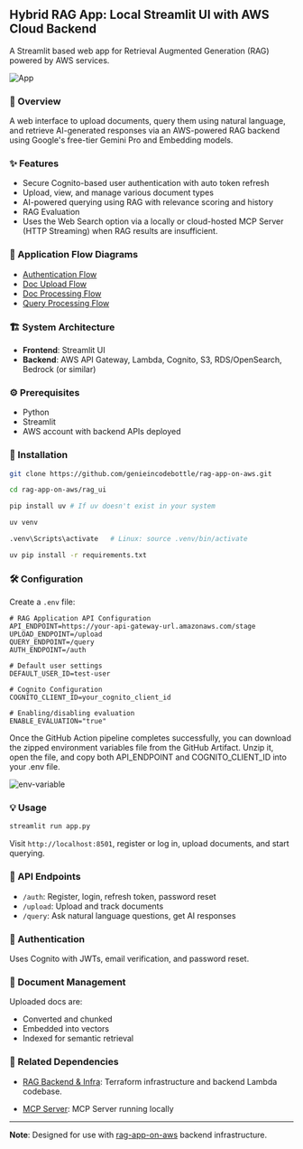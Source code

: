 ## Hybrid RAG App: Local Streamlit UI with AWS Cloud Backend 

A Streamlit based web app for Retrieval Augmented Generation (RAG) powered by AWS services.

![App](./images/ui.png)


### 🧩 Overview

A web interface to upload documents, query them using natural language, and retrieve AI-generated responses via an AWS-powered RAG backend using Google's free-tier Gemini Pro and Embedding models.

### ✨ Features

- Secure Cognito-based user authentication with auto token refresh
- Upload, view, and manage various document types
- AI-powered querying using RAG with relevance scoring and history
- RAG Evaluation
- Uses the Web Search option via a locally or cloud-hosted MCP Server (HTTP Streaming) when RAG results are insufficient.

### 🔁 Application Flow Diagrams

- [Authentication Flow](./images/auth_sequence.png)
- [Doc Upload Flow](./images/document_upload_sequence.png)
- [Doc Processing Flow](./images/doc_processing_sequence.png)
- [Query Processing Flow](./images/query_processing_sequence.png)

### 🏗️ System Architecture

- **Frontend**: Streamlit UI
- **Backend**: AWS API Gateway, Lambda, Cognito, S3, RDS/OpenSearch, Bedrock (or similar)

### ⚙️ Prerequisites

- Python 
- Streamlit 
- AWS account with backend APIs deployed

### 🚀 Installation

```bash
git clone https://github.com/genieincodebottle/rag-app-on-aws.git

cd rag-app-on-aws/rag_ui

pip install uv # If uv doesn't exist in your system

uv venv

.venv\Scripts\activate   # Linux: source .venv/bin/activate

uv pip install -r requirements.txt
```

### 🛠️ Configuration

Create a `.env` file:

```env
# RAG Application API Configuration
API_ENDPOINT=https://your-api-gateway-url.amazonaws.com/stage
UPLOAD_ENDPOINT=/upload
QUERY_ENDPOINT=/query
AUTH_ENDPOINT=/auth

# Default user settings
DEFAULT_USER_ID=test-user

# Cognito Configuration
COGNITO_CLIENT_ID=your_cognito_client_id

# Enabling/disabling evaluation
ENABLE_EVALUATION="true"
```

Once the GitHub Action pipeline completes successfully, you can download the zipped environment variables file from the GitHub Artifact. Unzip it, open the file, and copy both API_ENDPOINT and COGNITO_CLIENT_ID into your .env file.


![env-variable](./images/env-variable.png)


### 💡 Usage

```bash
streamlit run app.py
```

Visit `http://localhost:8501`, register or log in, upload documents, and start querying.

### 🔌 API Endpoints

- `/auth`: Register, login, refresh token, password reset
- `/upload`: Upload and track documents
- `/query`: Ask natural language questions, get AI responses

### 🔐 Authentication

Uses Cognito with JWTs, email verification, and password reset.

### 📄 Document Management

Uploaded docs are:
- Converted and chunked
- Embedded into vectors
- Indexed for semantic retrieval

### 🔗 Related Dependencies

- [RAG Backend & Infra](https://github.com/genieincodebottle/rag-app-on-aws): Terraform infrastructure and backend Lambda codebase.

- [MCP Server](https://github.com/genieincodebottle/rag-app-on-aws/mcp_servers): MCP Server running locally
---

**Note**: Designed for use with [rag-app-on-aws](https://github.com/genieincodebottle/rag-app-on-aws) backend infrastructure.